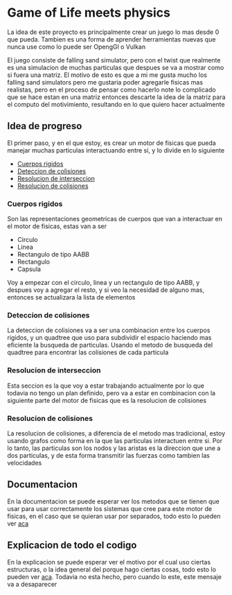# Game of Life meets physics

La idea de este proyecto es principalmente crear un juego lo mas desde 0 que pueda. Tambien es una forma de aprender herramientas nuevas que nunca use como lo puede ser OpengGl o Vulkan

El juego consiste de falling sand simulator, pero con el twist que realmente es una simulacion de muchas particulas que despues se va a mostrar como si fuera una matriz. El motivo de esto es que a mi me gusta mucho los falling sand simulators pero me gustaria poder agregarle fisicas mas realistas, pero en el proceso de pensar como hacerlo note lo complicado que se hace estan en una matriz entonces descarte la idea de la matriz para el computo del motivimiento, resultando en lo que quiero hacer actualmente

## Idea de progreso
El primer paso, y en el que estoy, es crear un motor de fisicas que pueda manejar muchas particulas interactuando entre si, y lo divide en lo siguiente
* [Cuerpos rigidos](#Cuerpos-rigidos)
* [Deteccion de colisiones](#Deteccion-de-colisiones)
* [Resolucion de interseccion](#Resolucion-de-interseccion)
* [Resolucion de colisiones](#Resolucion-de-colisiones)

### Cuerpos rigidos
Son las representaciones geometricas de cuerpos que van a interactuar en el motor de fisicas, estas van a ser
 * Circulo
 * Linea
 * Rectangulo de tipo AABB
 * Rectangulo 
 * Capsula 

Voy a empezar con el circulo, linea y un rectangulo de tipo AABB, y despues voy a agregar el resto, y si veo la necesidad de alguno mas, entonces se actualizara la lista de elementos

### Deteccion de colisiones
La deteccion de colisiones va a ser una combinacion entre los cuerpos rigidos, y un quadtree que uso para subdividir el espacio haciendo mas eficiente la busqueda de particulas. Usando el metodo de busqueda del quadtree para encontrar las colisiones de cada particula

### Resolucion de interseccion
Esta seccion es la que voy a estar trabajando actualmente por lo que todavia no tengo un plan definido, pero va a estar en combinacion con la siguiente parte del motor de fisicas que es la resolucion de colisiones

### Resolucion de colisiones
La resolucion de colisiones, a diferencia de el metodo mas tradicional, estoy usando grafos como forma en la que las particulas interactuen entre si. Por lo tanto, las particulas son los nodos y las aristas es la direccion que une a dos particulas, y de esta forma transmitir las fuerzas como tambien las velocidades

## Documentacion 
En la documentacion se puede esperar ver los metodos que se tienen que usar para usar correctamente los sistemas que cree para este motor de fisicas, en el caso que se quieran usar por separados, todo esto lo pueden ver [aca](documentation.md)

## Explicacion de todo el codigo
En la explicacion se puede esperar ver el motivo por el cual uso ciertas estructuras, o la idea general del porque hago ciertas cosas, todo esto lo pueden ver [aca](explicaciones.md). Todavia no esta hecho, pero cuando lo este, este mensaje va a desaparecer
